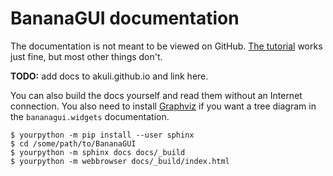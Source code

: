 # BananaGUI documentation

The documentation is not meant to be viewed on GitHub. [The 
tutorial](tutorial.rst) works just fine, but most other things don't.

**TODO:** add docs to akuli.github.io and link here.

You can also build the docs yourself and read them without an Internet 
connection. You also need to install 
[Graphviz](http://www.graphviz.org/) if you want a tree diagram in the 
`bananagui.widgets` documentation.

```
$ yourpython -m pip install --user sphinx
$ cd /some/path/to/BananaGUI
$ yourpython -m sphinx docs docs/_build
$ yourpython -m webbrowser docs/_build/index.html
```
